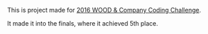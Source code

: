 This is project made for [2016 WOOD & Company Coding Challenge](http://codingchallenge.wood.cz/).

It made it into the finals, where it achieved 5th place.
